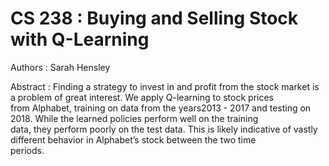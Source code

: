 # CS 238 : Buying and Selling Stock with Q-Learning

Authors : Sarah Hensley

Abstract : Finding  a  strategy  to  invest  in  and  profit  from  the stock
market is a problem of great interest. We apply Q-learning to  stock  prices  
from  Alphabet,  training  on  data  from  the  years2013  -  2017  and  testing
on  2018.  While  the  learned  policies perform  well  on  the  training  
data,  they  perform  poorly  on  the test  data.  This  is  likely  indicative
of  vastly  different  behavior  in Alphabet’s  stock  between  the  two  time  
periods.
